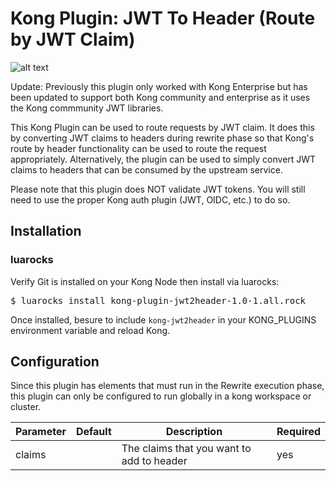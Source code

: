 # Kong Plugin: JWT To Header (Route by JWT Claim)
![alt text](https://github.com/yesinteractive/kong-jwt2header/blob/master/banner-jwt2header.png "Kong Jwt2header plugin")

Update: Previously this plugin only worked with Kong Enterprise but has been updated to support both Kong community and enterprise as it uses the Kong commmunity JWT libraries.

This Kong Plugin can be used to route requests by JWT claim. It does this by converting JWT claims to headers during rewrite phase so 
that Kong's route by header functionality can be used to route the request appropriately. Alternatively, the plugin can be used to 
simply convert JWT claims to headers that can be consumed by the upstream service. 

Please note that this plugin does NOT validate JWT tokens. You will still need to use the proper Kong auth plugin (JWT, OIDC, etc.) to do so. 

## Installation

### luarocks

Verify Git is installed on your Kong Node then install via luarocks:

<pre>
$ luarocks install kong-plugin-jwt2header-1.0-1.all.rock
</pre>

Once installed, besure to include `kong-jwt2header` in your KONG_PLUGINS environment variable and reload Kong. 


## Configuration

Since this plugin has elements that must run in the Rewrite execution phase, this plugin can only be configured to run globally in a kong workspace or cluster.


| Parameter     | Default     | Description                                                              |  Required  |
| ------------- |-------------|--------------------------------------------------------------------------|-------------| 
| claims |  | The claims that you want to add to header                                | yes

